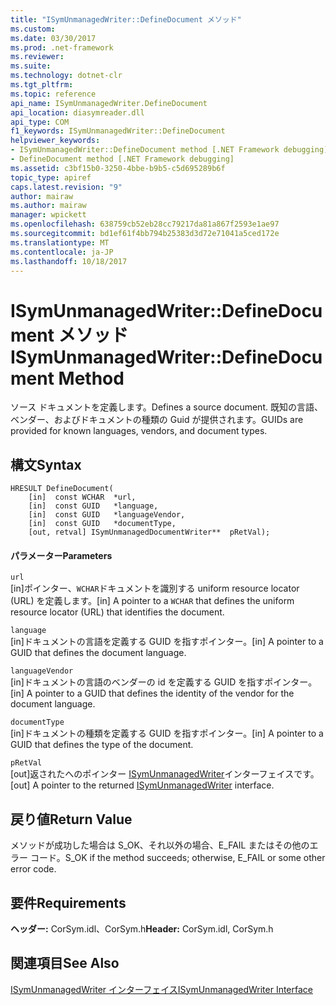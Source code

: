 ```yaml
---
title: "ISymUnmanagedWriter::DefineDocument メソッド"
ms.custom: 
ms.date: 03/30/2017
ms.prod: .net-framework
ms.reviewer: 
ms.suite: 
ms.technology: dotnet-clr
ms.tgt_pltfrm: 
ms.topic: reference
api_name: ISymUnmanagedWriter.DefineDocument
api_location: diasymreader.dll
api_type: COM
f1_keywords: ISymUnmanagedWriter::DefineDocument
helpviewer_keywords:
- ISymUnmanagedWriter::DefineDocument method [.NET Framework debugging]
- DefineDocument method [.NET Framework debugging]
ms.assetid: c3bf15b0-3250-4bbe-b9b5-c5d695289b6f
topic_type: apiref
caps.latest.revision: "9"
author: mairaw
ms.author: mairaw
manager: wpickett
ms.openlocfilehash: 638759cb52eb28cc79217da81a867f2593e1ae97
ms.sourcegitcommit: bd1ef61f4bb794b25383d3d72e71041a5ced172e
ms.translationtype: MT
ms.contentlocale: ja-JP
ms.lasthandoff: 10/18/2017
---
```

# <a name="isymunmanagedwriterdefinedocument-method"></a><span data-ttu-id="aa71b-102">ISymUnmanagedWriter::DefineDocument メソッド</span><span class="sxs-lookup"><span data-stu-id="aa71b-102">ISymUnmanagedWriter::DefineDocument Method</span></span>
<span data-ttu-id="aa71b-103">ソース ドキュメントを定義します。</span><span class="sxs-lookup"><span data-stu-id="aa71b-103">Defines a source document.</span></span> <span data-ttu-id="aa71b-104">既知の言語、ベンダー、およびドキュメントの種類の Guid が提供されます。</span><span class="sxs-lookup"><span data-stu-id="aa71b-104">GUIDs are provided for known languages, vendors, and document types.</span></span>  
  
## <a name="syntax"></a><span data-ttu-id="aa71b-105">構文</span><span class="sxs-lookup"><span data-stu-id="aa71b-105">Syntax</span></span>  
  
```  
HRESULT DefineDocument(  
    [in]  const WCHAR  *url,  
    [in]  const GUID   *language,  
    [in]  const GUID   *languageVendor,  
    [in]  const GUID   *documentType,  
    [out, retval] ISymUnmanagedDocumentWriter**  pRetVal);  
```  
  
#### <a name="parameters"></a><span data-ttu-id="aa71b-106">パラメーター</span><span class="sxs-lookup"><span data-stu-id="aa71b-106">Parameters</span></span>  
 `url`  
 <span data-ttu-id="aa71b-107">[in]ポインター、`WCHAR`ドキュメントを識別する uniform resource locator (URL) を定義します。</span><span class="sxs-lookup"><span data-stu-id="aa71b-107">[in] A pointer to a `WCHAR` that defines the uniform resource locator (URL) that identifies the document.</span></span>  
  
 `language`  
 <span data-ttu-id="aa71b-108">[in]ドキュメントの言語を定義する GUID を指すポインター。</span><span class="sxs-lookup"><span data-stu-id="aa71b-108">[in] A pointer to a GUID that defines the document language.</span></span>  
  
 `languageVendor`  
 <span data-ttu-id="aa71b-109">[in]ドキュメントの言語のベンダーの id を定義する GUID を指すポインター。</span><span class="sxs-lookup"><span data-stu-id="aa71b-109">[in] A pointer to a GUID that defines the identity of the vendor for the document language.</span></span>  
  
 `documentType`  
 <span data-ttu-id="aa71b-110">[in]ドキュメントの種類を定義する GUID を指すポインター。</span><span class="sxs-lookup"><span data-stu-id="aa71b-110">[in] A pointer to a GUID that defines the type of the document.</span></span>  
  
 `pRetVal`  
 <span data-ttu-id="aa71b-111">[out]返されたへのポインター [ISymUnmanagedWriter](../../../../docs/framework/unmanaged-api/diagnostics/isymunmanagedwriter-interface.md)インターフェイスです。</span><span class="sxs-lookup"><span data-stu-id="aa71b-111">[out] A pointer to the returned [ISymUnmanagedWriter](../../../../docs/framework/unmanaged-api/diagnostics/isymunmanagedwriter-interface.md) interface.</span></span>  
  
## <a name="return-value"></a><span data-ttu-id="aa71b-112">戻り値</span><span class="sxs-lookup"><span data-stu-id="aa71b-112">Return Value</span></span>  
 <span data-ttu-id="aa71b-113">メソッドが成功した場合は S_OK、それ以外の場合、E_FAIL またはその他のエラー コード。</span><span class="sxs-lookup"><span data-stu-id="aa71b-113">S_OK if the method succeeds; otherwise, E_FAIL or some other error code.</span></span>  
  
## <a name="requirements"></a><span data-ttu-id="aa71b-114">要件</span><span class="sxs-lookup"><span data-stu-id="aa71b-114">Requirements</span></span>  
 <span data-ttu-id="aa71b-115">**ヘッダー:** CorSym.idl、CorSym.h</span><span class="sxs-lookup"><span data-stu-id="aa71b-115">**Header:** CorSym.idl, CorSym.h</span></span>  
  
## <a name="see-also"></a><span data-ttu-id="aa71b-116">関連項目</span><span class="sxs-lookup"><span data-stu-id="aa71b-116">See Also</span></span>  
 [<span data-ttu-id="aa71b-117">ISymUnmanagedWriter インターフェイス</span><span class="sxs-lookup"><span data-stu-id="aa71b-117">ISymUnmanagedWriter Interface</span></span>](../../../../docs/framework/unmanaged-api/diagnostics/isymunmanagedwriter-interface.md)
